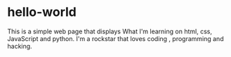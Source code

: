 # hello-world
This is a simple web page that displays 
What I'm learning on html, css, JavaScript and python.
I'm a rockstar that loves coding , programming and hacking.

